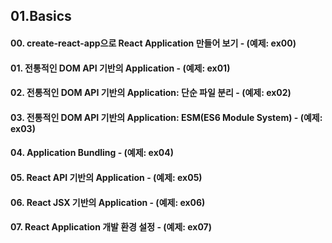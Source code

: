 ## 01.Basics

#### 00. create-react-app으로 React Application 만들어 보기 - (예제: ex00)

#### 01. 전통적인 DOM API 기반의 Application - (예제: ex01)

#### 02. 전통적인 DOM API 기반의 Application: 단순 파일 분리 - (예제: ex02)

#### 03. 전통적인 DOM API 기반의 Application: ESM(ES6 Module System) - (예제: ex03)

#### 04. Application Bundling - (예제: ex04)

#### 05. React API 기반의 Application - (예제: ex05)

#### 06. React JSX 기반의 Application - (예제: ex06)

#### 07. React Application 개발 환경 설정 - (예제: ex07)

